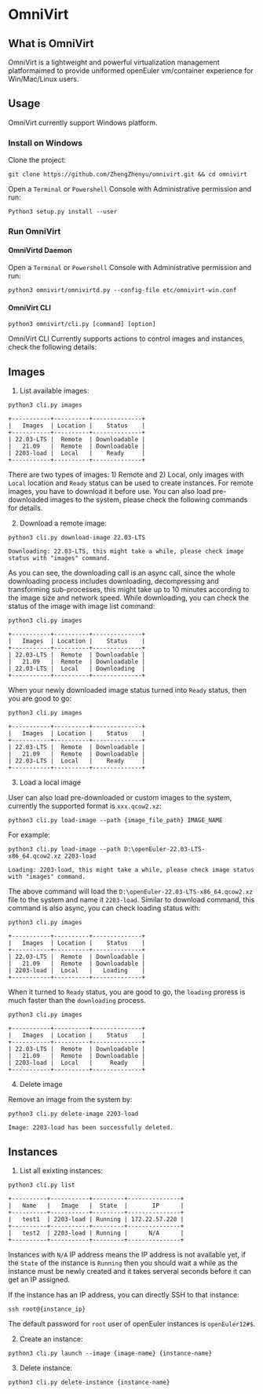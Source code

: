 # OmniVirt

## What is OmniVirt

OmniVirt is a lightweight and powerful virtualization management platformaimed to provide uniformed openEuler vm/container experience for Win/Mac/Linux users. 

## Usage

OmniVirt currently support Windows platform.

### Install on Windows

Clone the project:
``` Shell
git clone https://github.com/ZhengZhenyu/omnivirt.git && cd omnivirt
```

Open a `Terminal` or `Powershell` Console with Administrative permission and run:

``` Shell
Python3 setup.py install --user
```

### Run OmniVirt

#### OmniVirtd Daemon

Open a `Terminal` or `Powershell` Console with Administrative permission and run:

``` Shell
python3 omnivirt/omnivirtd.py --config-file etc/omnivirt-win.conf
```

#### OmniVirt CLI

``` Shell
python3 omnivirt/cli.py [command] [option]
```

OmniVirt CLI Currently supports actions to control images and instances, check the following details:

Images
------

1. List available images:
``` Shell
python3 cli.py images

+-----------+----------+--------------+
|   Images  | Location |    Status    |
+-----------+----------+--------------+
| 22.03-LTS |  Remote  | Downloadable |
|   21.09   |  Remote  | Downloadable |
| 2203-load |  Local   |    Ready     |
+-----------+----------+--------------+
```
There are two types of images: 1) Remote and 2) Local, only images with `Local` location and `Ready` status can be used to create instances. For remote images, you have to download it before use. You can also load pre-downloaded images to the system, please check the following commands for details.

2. Download a remote image:
``` Shell
python3 cli.py download-image 22.03-LTS

Downloading: 22.03-LTS, this might take a while, please check image status with "images" command.
```

As you can see, the downloading call is an async call, since the whole downloading process includes downloading, decompressing and transforming sub-processes, this might take up to 10 minutes according to the image size and network speed. While downloading, you can check the status of the image with image list command:

``` Shell
python3 cli.py images

+-----------+----------+--------------+
|   Images  | Location |    Status    |
+-----------+----------+--------------+
| 22.03-LTS |  Remote  | Downloadable |
|   21.09   |  Remote  | Downloadable |
| 22.03-LTS |  Local   | Downloading  |
+-----------+----------+--------------+
```

When your newly downloaded image status turned into `Ready` status, then you are good to go:

``` Shell
python3 cli.py images

+-----------+----------+--------------+
|   Images  | Location |    Status    |
+-----------+----------+--------------+
| 22.03-LTS |  Remote  | Downloadable |
|   21.09   |  Remote  | Downloadable |
| 22.03-LTS |  Local   |    Ready     |
+-----------+----------+--------------+
```

3. Load a local image

User can also load pre-downloaded or custom images to the system, currently the supported format is `xxx.qcow2.xz`:

``` Shell
python3 cli.py load-image --path {image_file_path} IMAGE_NAME
```

For example:
``` Shell
python3 cli.py load-image --path D:\openEuler-22.03-LTS-x86_64.qcow2.xz 2203-load

Loading: 2203-load, this might take a while, please check image status with "images" command.
```
The above command will load the `D:\openEuler-22.03-LTS-x86_64.qcow2.xz` file to the system and name it `2203-load`. Similar to download command, this command is also async, you can check loading status with:

``` Shell
python3 cli.py images

+-----------+----------+--------------+
|   Images  | Location |    Status    |
+-----------+----------+--------------+
| 22.03-LTS |  Remote  | Downloadable |
|   21.09   |  Remote  | Downloadable |
| 2203-load |  Local   |   Loading    |
+-----------+----------+--------------+
```

When it turned to `Ready` status, you are good to go, the `loading` proress is much faster than the `downloading` process.
``` Shell
python3 cli.py images

+-----------+----------+--------------+
|   Images  | Location |    Status    |
+-----------+----------+--------------+
| 22.03-LTS |  Remote  | Downloadable |
|   21.09   |  Remote  | Downloadable |
| 2203-load |  Local   |     Ready    |
+-----------+----------+--------------+
```

4. Delete image

Remove an image from the system by:

``` Shell
python3 cli.py delete-image 2203-load

Image: 2203-load has been successfully deleted.
```

Instances
---------

1. List all exixting instances:
``` Shell
python3 cli.py list

+----------+-----------+---------+---------------+
|   Name   |   Image   |  State  |       IP      |
+----------+-----------+---------+---------------+
|   test1  | 2203-load | Running | 172.22.57.220 |
+----------+-----------+---------+---------------+
|   test2  | 2203-load | Running |      N/A      |
+----------+-----------+---------+---------------+
```

Instances with `N/A` IP address means the IP address is not available yet, if the  `State` of the instance is `Running` then you should wait a while as the instance must be newly created and it takes serveral seconds before it can get an IP assigned.

If the instance has an IP address, you can directly SSH to that instance:

``` Shell
ssh root@{instance_ip}
```
The default password for `root` user of openEuler instances is `openEuler12#$`.

2. Create an instance:

``` Shell
python3 cli.py launch --image {image-name} {instance-name}
```

3. Delete instance:

``` Shell
python3 cli.py delete-instance {instance-name}
```
